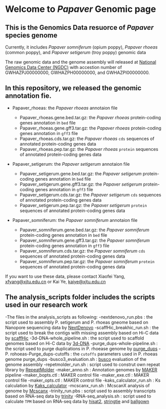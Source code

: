 # Welcome to _Papaver_ Genomic page

## This is the Genomics Data resuorce of _Papaver_ species genome

Currently, it includes _Papaver somniferum_ (opium poppy), _Papaver rhoeas_ (common poppy), and _Papaver setigerum_ (troy poppy) genomic data

The raw genomic data and the genome assembly will released at [National Genomics Data Center (NGDC)](https://bigd.big.ac.cn) with accestion number of GWHAZPJ00000000, GWHAZPH00000000, and GWHAZPI00000000.

## In this repository, we released the genomic annotation fie.

- Papaver_rhoeas: the _Papaver rhoeas_ annotaion file
  - Papaver_rhoeas.gene.bed.tar.gz: the _Papaver rhoeas_ protein-coding genes annotation in `bed` file
  - Papaver_rhoeas.gene.gff3.tar.gz: the _Papaver rhoeas_ protein-coding genes annotation in `gff3` file
  - Papaver_rhoeas.cds.tar.gz: the _Papaver rhoeas_ `cds` sequences of annotated protein-coding genes data
  - Papaver_rhoeas.pep.tar.gz: the _Papaver rhoeas_ `protein` sequences of annotated protein-coding genes data

- Papaver_setigerum: the _Papaver setigerum_ annotaion file
  - Papaver_setigerum.gene.bed.tar.gz: the _Papaver setigerum_ protein-coding genes annotation in `bed` file
  - Papaver_setigerum.gene.gff3.tar.gz: the _Papaver setigerum_ protein-coding genes annotation in `gff3` file
  - Papaver_setigerum.cds.tar.gz: the _Papaver setigerum_ `cds` sequences of annotated protein-coding genes data
  - Papaver_setigerum.pep.tar.gz: the _Papaver setigerum_ `protein` sequences of annotated protein-coding genes data
  
- Papaver_somniferum: the _Papaver somniferum_ annotaion file
  - Papaver_somniferum.gene.bed.tar.gz: the _Papaver somniferum_ protein-coding genes annotation in `bed` file
  - Papaver_somniferum.gene.gff3.tar.gz: the _Papaver somniferum_ protein-coding genes annotation in `gff3` file
  - Papaver_somniferum.cds.tar.gz: the _Papaver somniferum_ `cds` sequences of annotated protein-coding genes data
  - Papaver_somniferum.pep.tar.gz: the _Papaver somniferum_ `protein` sequences of annotated protein-coding genes data


If you want to use these data, please contact Xiaofei Yang, xfyang@xjtu.edu.cn or Kai Ye, kaiye@xjtu.edu.cn 


## The analysis_scripts folder includes the scripts used in our research work

-The files in the analysis_scripts as following:
  -nextdenovo_run.pbs  : the script used to assembly P. setigerum and P. rhoeas gneome based on Nanopore sequencing data by [NextDenovo](https://github.com/Nextomics/NextDenovo)
  -scaffHic_breakhic_run.sh : the script used to break the contigs with missing assembly based on Hi-C data by [scaffHic](https://github.com/wtsi-hpag/scaffHiC)
  -3d-DNA-whole_pipeline.sh : the script used to scaffold genomes based on Hi-C data by [3d-DNA](https://github.com/aidenlab/3d-dna)
  -purge_dups-whole-pipeline.sh : the script used to purge duplications in P. rhoease genome by [purge_dups](https://github.com/dfguan/purge_dups)
  -P. rohoeas-Purge_dups-cutoffs  : the `cutoffs` parameters used in P. rhoeas genome purge_dups
  -busco3_evaluation.sh  : [busco](https://busco-archive.ezlab.org/v3/) evaluation of the genome assembly 
  -repetmolder_run.sh  : script used to construt own repeat library by [RepeatMolder](http://www.repeatmasker.org/RepeatModeler/)
  -maker_anno.sh : Annotation genomes by [MAKER](http://www.yandell-lab.org/software/maker.html) pipeline
    -maker_bopts.ctl   : MAKER control file
    -maker_exe.ctl : MAKER control file
    -maker_opts.ctl : MAKER control file
  -kaks_calculator_run.sh  : Ks calculation by [Kaks_calculator](https://bigd.big.ac.cn/tools/kaks)
  -mcscanx_run.sh : McscanX analysis of genome by [Mcscanx](https://github.com/wyp1125/MCScanx)
  -trinity_run.pbs : script used to assembly transcripts based on RNA-seq data by [trinity](https://rnabio.org/module-06-trinity/0006/02/01/Trinity_Assembly_And_Analysis/)
  -RNA-seq_analysis.sh : script used to calculate `TPM` based on RNA-seq data by [hisat2](https://daehwankimlab.github.io/hisat2/), [stringtie](http://ccb.jhu.edu/software/stringtie/) and [ballgown](https://github.com/alyssafrazee/ballgown)
